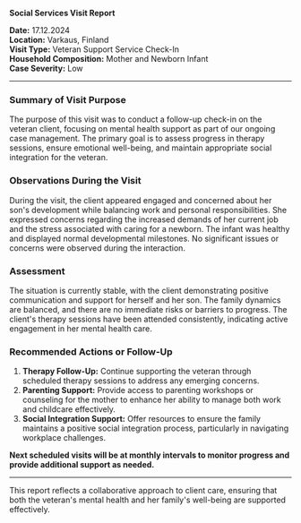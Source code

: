 

**Social Services Visit Report**

**Date:** 17.12.2024  
**Location:** Varkaus, Finland  
**Visit Type:** Veteran Support Service Check-In  
**Household Composition:** Mother and Newborn Infant  
**Case Severity:** Low  

---

### **Summary of Visit Purpose**

The purpose of this visit was to conduct a follow-up check-in on the veteran client, focusing on mental health support as part of our ongoing case management. The primary goal is to assess progress in therapy sessions, ensure emotional well-being, and maintain appropriate social integration for the veteran.

### **Observations During the Visit**

During the visit, the client appeared engaged and concerned about her son's development while balancing work and personal responsibilities. She expressed concerns regarding the increased demands of her current job and the stress associated with caring for a newborn. The infant was healthy and displayed normal developmental milestones. No significant issues or concerns were observed during the interaction.

### **Assessment**

The situation is currently stable, with the client demonstrating positive communication and support for herself and her son. The family dynamics are balanced, and there are no immediate risks or barriers to progress. The client's therapy sessions have been attended consistently, indicating active engagement in her mental health care.

### **Recommended Actions or Follow-Up**

1. **Therapy Follow-Up:** Continue supporting the veteran through scheduled therapy sessions to address any emerging concerns.
2. **Parenting Support:** Provide access to parenting workshops or counseling for the mother to enhance her ability to manage both work and childcare effectively.
3. **Social Integration Support:** Offer resources to ensure the family maintains a positive social integration process, particularly in navigating workplace challenges.

**Next scheduled visits will be at monthly intervals to monitor progress and provide additional support as needed.**

---

This report reflects a collaborative approach to client care, ensuring that both the veteran's mental health and her family's well-being are supported effectively.